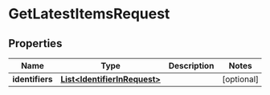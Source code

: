 
# GetLatestItemsRequest

## Properties
Name | Type | Description | Notes
------------ | ------------- | ------------- | -------------
**identifiers** | [**List&lt;IdentifierInRequest&gt;**](IdentifierInRequest.md) |  |  [optional]



